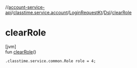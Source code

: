 //[account-service-api](../../../../index.md)/[classtime.service.account](../../index.md)/[LoginRequestKt](../index.md)/[Dsl](index.md)/[clearRole](clear-role.md)

# clearRole

[jvm]\
fun [clearRole](clear-role.md)()

<code>.classtime.service.common.Role role = 4;</code>
